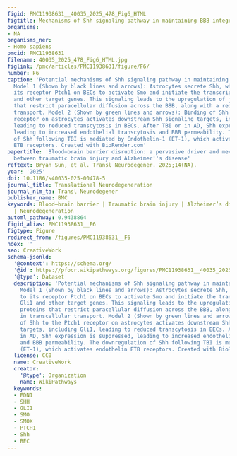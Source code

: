 ```yaml
---
figid: PMC11938631__40035_2025_478_Fig6_HTML
figtitle: Mechanisms of Shh signaling pathway in maintaining BBB integrity
organisms:
- NA
organisms_ner:
- Homo sapiens
pmcid: PMC11938631
filename: 40035_2025_478_Fig6_HTML.jpg
figlink: /pmc/articles/PMC11938631/figure/F6/
number: F6
caption: 'Potential mechanisms of Shh signaling pathway in maintaining BBB integrity.
  Model 1 (Shown by black lines and arrows): Astrocytes secrete Shh, which binds to
  its receptor Ptch1 on BECs to activate Smo and initiate the transcription of Gli1
  and other target genes. This signaling leads to the upregulation of junctional proteins
  that restrict paracellular diffusion across the BBB, along with a reduction in transcellular
  transport. Model 2 (Shown by green lines and arrows): Binding of Shh to the Ptch1
  receptor on astrocytes activates downstream Shh signaling targets, including Gli1,
  leading to reduced transcytosis in BECs. After TBI or in AD, Shh expression is suppressed,
  leading to increased endothelial transcytosis and BBB permeability. The downregulation
  of Shh following TBI is mediated by Endothelin-1 (ET-1), which activates endothelin
  ETB receptors. Created with BioRender.com'
papertitle: 'Blood–brain barrier disruption: a pervasive driver and mechanistic link
  between traumatic brain injury and Alzheimer''s disease'
reftext: Bryan Sun, et al. Transl Neurodegener. 2025;14(NA).
year: '2025'
doi: 10.1186/s40035-025-00478-5
journal_title: Translational Neurodegeneration
journal_nlm_ta: Transl Neurodegener
publisher_name: BMC
keywords: Blood–brain barrier | Traumatic brain injury | Alzheimer’s disease | Neuroinflammation
  | Neurodegeneration
automl_pathway: 0.9438864
figid_alias: PMC11938631__F6
figtype: Figure
redirect_from: /figures/PMC11938631__F6
ndex: ''
seo: CreativeWork
schema-jsonld:
  '@context': https://schema.org/
  '@id': https://pfocr.wikipathways.org/figures/PMC11938631__40035_2025_478_Fig6_HTML.html
  '@type': Dataset
  description: 'Potential mechanisms of Shh signaling pathway in maintaining BBB integrity.
    Model 1 (Shown by black lines and arrows): Astrocytes secrete Shh, which binds
    to its receptor Ptch1 on BECs to activate Smo and initiate the transcription of
    Gli1 and other target genes. This signaling leads to the upregulation of junctional
    proteins that restrict paracellular diffusion across the BBB, along with a reduction
    in transcellular transport. Model 2 (Shown by green lines and arrows): Binding
    of Shh to the Ptch1 receptor on astrocytes activates downstream Shh signaling
    targets, including Gli1, leading to reduced transcytosis in BECs. After TBI or
    in AD, Shh expression is suppressed, leading to increased endothelial transcytosis
    and BBB permeability. The downregulation of Shh following TBI is mediated by Endothelin-1
    (ET-1), which activates endothelin ETB receptors. Created with BioRender.com'
  license: CC0
  name: CreativeWork
  creator:
    '@type': Organization
    name: WikiPathways
  keywords:
  - EDN1
  - SHH
  - GLI1
  - SMO
  - SMOX
  - PTCH1
  - Shh
  - BEC
---
```

